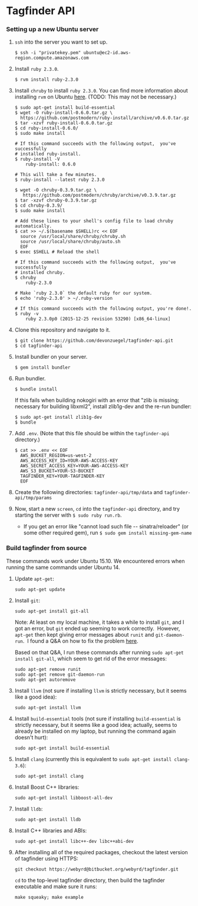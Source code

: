 # Tagfinder API

### Setting up a new Ubuntu server

1. `ssh` into the server you want to set up.

    ```
    $ ssh -i "privatekey.pem" ubuntu@ec2-id.aws-region.compute.amazonaws.com
    ```

1. Install `ruby 2.3.0`. 

    ```
    $ rvm install ruby-2.3.0
    ```

1. Install `chruby` to install `ruby 2.3.0`. You can find more information about installing `rvm` on Ubuntu [here](http://ryanbigg.com/2014/10/ubuntu-ruby-ruby-install-chruby-and-you/). (TODO: This may not be necessary.)

    ```shell
    $ sudo apt-get install build-essential
    $ wget -O ruby-install-0.6.0.tar.gz \
      https://github.com/postmodern/ruby-install/archive/v0.6.0.tar.gz
    $ tar -xzvf ruby-install-0.6.0.tar.gz
    $ cd ruby-install-0.6.0/
    $ sudo make install
    
    # If this command succeeds with the following output,  you've successfully 
    # installed ruby-install.
    $ ruby-install -V 
        ruby-install: 0.6.0
    
    # This will take a few minutes.
    $ ruby-install --latest ruby 2.3.0
    
    $ wget -O chruby-0.3.9.tar.gz \
       https://github.com/postmodern/chruby/archive/v0.3.9.tar.gz
    $ tar -xzvf chruby-0.3.9.tar.gz
    $ cd chruby-0.3.9/
    $ sudo make install

    # Add these lines to your shell's config file to load chruby automatically.
    $ cat >> ~/.$(basename $SHELL)rc << EOF
      source /usr/local/share/chruby/chruby.sh
      source /usr/local/share/chruby/auto.sh
      EOF
    $ exec $SHELL # Reload the shell

    # If this command succeeds with the following output,  you've successfully 
    # installed chruby.
    $ chruby
        ruby-2.3.0
    
    # Make `ruby 2.3.0` the default ruby for our system.
    $ echo 'ruby-2.3.0' > ~/.ruby-version

    # If this command succeeds with the following output, you're done!.
    $ ruby -v
        ruby 2.3.0p0 (2015-12-25 revision 53290) [x86_64-linux]
    ```

1. Clone this repository and navigate to it.

    ```shell
    $ git clone https://github.com/devonzuegel/tagfinder-api.git
    $ cd tagfinder-api
    ```

1. Install bundler on your server.

    ```shell
    $ gem install bundler
    ```

1. Run bundler.

    ```shell
    $ bundle install
    ```

    If this fails when building nokogiri with an error that "zlib is missing; necessary for building libxml2", install zlib1g-dev and the re-run bundler:

    ```
    $ sudo apt-get install zlib1g-dev
    $ bundle
    ```

1. Add `.env`. (Note that this file should be within the `tagfinder-api` directory.)
    
    ```shell
    $ cat >> .env << EOF
      AWS_BUCKET_REGION=us-west-2
      AWS_ACCESS_KEY_ID=YOUR-AWS-ACCESS-KEY
      AWS_SECRET_ACCESS_KEY=YOUR-AWS-ACCESS-KEY
      AWS_S3_BUCKET=YOUR-S3-BUCKET
      TAGFINDER_KEY=YOUR-TAGFINDER-KEY
      EOF
    ```

1. Create the following directories: `tagfinder-api/tmp/data` and `tagfinder-api/tmp/params` 
1. Now, start a new `screen`, `cd` into the `tagfinder-api` directory, and try starting the server with `$ sudo ruby run.rb`.
    - If you get an error like "cannot load such file -- sinatra/reloader" (or some other required gem), run `$ sudo gem install missing-gem-name`


### Build tagfinder from source

These commands work under Ubuntu 15.10. We encountered errors when running the same commands under Ubuntu 14.

1. Update `apt-get`:

    ```
    sudo apt-get update
    ```

1. Install `git`:

    ```
    sudo apt-get install git-all
    ```

    Note: At least on my local machine, it takes a while to install `git`, and I got an error, but `git` ended up seeming to work correctly.  However, `apt-get` then kept giving error messages about `runit` and `git-daemon-run`.  I found a Q&A on how to fix the problem [here](http://askubuntu.com/questions/631615/problems-with-git-all-and-15-04). 

    Based on that Q&A, I run these commands after running `sudo apt-get install git-all`, which seem to get rid of the error messages:

    ```
    sudo apt-get remove runit
    sudo apt-get remove git-daemon-run
    sudo apt-get autoremove
    ```

1. Install `llvm` (not sure if installing `llvm` is strictly necessary, but it seems like a good idea):

    ```
    sudo apt-get install llvm
    ```

1. Install `build-essential` tools (not sure if installing `build-essential` is strictly necessary, but it seems like a good idea; actually, seems to already be installed on my laptop, but running the command again doesn't hurt):

    ```
    sudo apt-get install build-essential
    ```

1. Install `clang` (currently this is equivalent to `sudo apt-get install clang-3.6`):

    ```
    sudo apt-get install clang
    ```

1. Install Boost C++ libraries:

    ```
    sudo apt-get install libboost-all-dev
    ```

1. Install `lldb`:

    ```
    sudo apt-get install lldb
    ```

1. Install C++ libraries and ABIs:

    ```
    sudo apt-get install libc++-dev libc++abi-dev
    ```

1. After installing all of the required packages, checkout the latest version of tagfinder using HTTPS:

    `git checkout https://webyrd@bitbucket.org/webyrd/tagfinder.git`

    `cd` to the top-level tagfinder directory, then build the tagfinder executable and make sure it runs:

    `make squeaky; make example`


